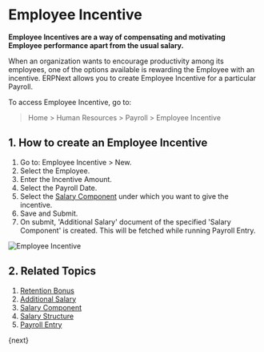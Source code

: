 <!-- add-breadcrumbs -->
# Employee Incentive


**Employee Incentives are a way of compensating and motivating Employee performance apart from the usual salary.**

When an organization wants to encourage productivity among its employees, one of the options available is rewarding the Employee with an incentive. ERPNext allows you to create Employee Incentive for a particular Payroll.


To access Employee Incentive, go to:
> Home > Human Resources > Payroll > Employee Incentive

## 1. How to create an Employee Incentive

1. Go to: Employee Incentive > New.
1. Select the Employee.
1. Enter the Incentive Amount.
1. Select the Payroll Date.
1. Select the [Salary Component](/docs/user/manual/en/human-resources/salary-component) under which you want to give the incentive.
1. Save and Submit.
1. On submit, 'Additional Salary' document of the specified 'Salary Component' is created. This will be fetched while running Payroll Entry.

<img class="screenshot" alt="Employee Incentive" src="/docs/assets/img/human-resources/employee-incentive.png">

## 2. Related Topics

1. [Retention Bonus](/docs/user/manual/en/human-resources/retention-bonus)
1. [Additional Salary](/docs/user/manual/en/human-resources/additional-salary)
1. [Salary Component](/docs/user/manual/en/human-resources/salary-component)
1. [Salary Structure](/docs/user/manual/en/human-resources/salary-structure)
1. [Payroll Entry](/docs/user/manual/en/human-resources/payroll-entry)

{next}
